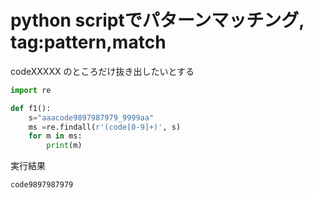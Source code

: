 # python scriptでパターンマッチング, tag:pattern,match

codeXXXXX のところだけ抜き出したいとする

```python
import re

def f1():
    s="aaacode9897987979_9999aa"
    ms =re.findall(r'(code[0-9]+)', s)
    for m in ms:
        print(m)

```

実行結果

```bash
code9897987979
```
